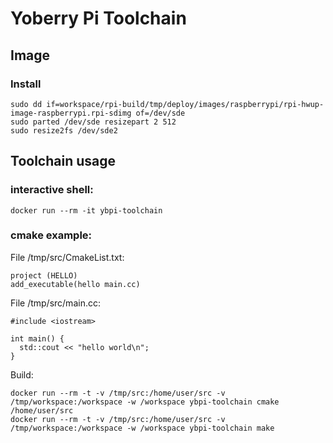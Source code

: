 # Yoberry Pi Toolchain

## Image

### Install

    sudo dd if=workspace/rpi-build/tmp/deploy/images/raspberrypi/rpi-hwup-image-raspberrypi.rpi-sdimg of=/dev/sde
    sudo parted /dev/sde resizepart 2 512
    sudo resize2fs /dev/sde2

## Toolchain usage

### interactive shell:
    docker run --rm -it ybpi-toolchain

### cmake example:

File /tmp/src/CmakeList.txt:

    project (HELLO)
    add_executable(hello main.cc)


File /tmp/src/main.cc:

    #include <iostream>

    int main() {
      std::cout << "hello world\n";
    }


Build:

    docker run --rm -t -v /tmp/src:/home/user/src -v /tmp/workspace:/workspace -w /workspace ybpi-toolchain cmake /home/user/src
    docker run --rm -t -v /tmp/src:/home/user/src -v /tmp/workspace:/workspace -w /workspace ybpi-toolchain make




